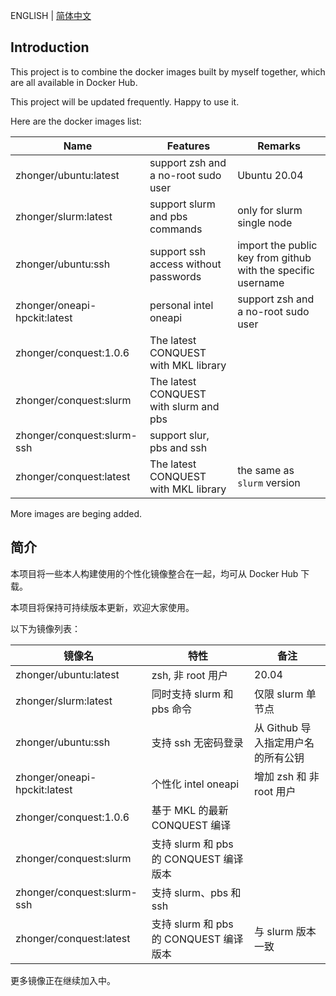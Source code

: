 ENGLISH | [简体中文](#简介)

## Introduction

This project is to combine the docker images built by myself together, which are all available in Docker Hub.

This project will be updated frequently. Happy to use it.

Here are the docker images list:

| Name | Features | Remarks |
| ---- | ---- | ---- |
| zhonger/ubuntu:latest | support zsh and a no-root sudo user | Ubuntu 20.04 |
| zhonger/slurm:latest | support slurm and pbs commands | only for slurm single node |
| zhonger/ubuntu:ssh | support ssh access without passwords | import the public key from github with the specific username |
| zhonger/oneapi-hpckit:latest | personal intel oneapi | support zsh and a no-root sudo user |
| zhonger/conquest:1.0.6 | The latest CONQUEST with MKL library |  |
| zhonger/conquest:slurm | The latest CONQUEST with slurm and pbs |  |
| zhonger/conquest:slurm-ssh | support slur, pbs and ssh |  |
| zhonger/conquest:latest | The latest CONQUEST with MKL library | the same as `slurm` version |

More images are beging added.

## 简介

本项目将一些本人构建使用的个性化镜像整合在一起，均可从 Docker Hub 下载。

本项目将保持可持续版本更新，欢迎大家使用。

以下为镜像列表：

| 镜像名 | 特性 | 备注 |
| ---- | ---- | ---- |
| zhonger/ubuntu:latest | zsh, 非 root 用户 | 20.04 |
| zhonger/slurm:latest | 同时支持 slurm 和 pbs 命令 | 仅限 slurm 单节点 |
| zhonger/ubuntu:ssh | 支持 ssh 无密码登录 | 从 Github 导入指定用户名的所有公钥 |
| zhonger/oneapi-hpckit:latest | 个性化 intel oneapi | 增加 zsh 和 非 root 用户 |
| zhonger/conquest:1.0.6 | 基于 MKL 的最新 CONQUEST 编译 |  |
| zhonger/conquest:slurm | 支持 slurm 和 pbs 的 CONQUEST 编译版本 |  |
| zhonger/conquest:slurm-ssh | 支持 slurm、pbs 和 ssh |  |
| zhonger/conquest:latest | 支持 slurm 和 pbs 的 CONQUEST 编译版本 | 与 slurm 版本一致 |

更多镜像正在继续加入中。
